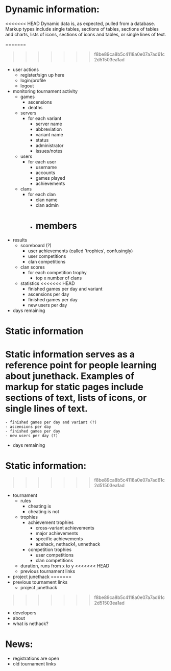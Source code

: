 # Dynamic information:

<<<<<<< HEAD
Dynamic data is, as expected, pulled from a database.  Markup types include single tables, sections of tables, sections of tables and charts, lists of icons, sections of icons and tables, or single lines of text.

=======
>>>>>>> f8be89ca8b5c4118a0e07a7ad61c2d51503ea1ad
- user actions
  - register/sign up here
  - login/profile
  - logout
- monitoring tournament activity
  - games
    - ascensions
    - deaths
  - servers
    - for each variant
      - server name
      - abbreviation
      - variant name
      - status
      - administrator
      - issues/notes
  - users
    - for each user
      - username
      - accounts
      - games played
      - achievements
  - clans
    - for each clan
      - clan name
      - clan admin
      - # members
- results
  - scoreboard (?)
    - user achievements (called 'trophies', confusingly)
    - user competitions
    - clan competitions
  - clan scores
    - for each competition trophy
      - top x number of clans
  - statistics
<<<<<<< HEAD
    - finished games per day and variant
    - ascensions per day
    - finished games per day
    - new users per day
- days remaining

# Static information

Static information serves as a reference point for people learning about junethack.  Examples of markup for static pages include sections of text, lists of icons, or single lines of text.
=======
    - finished games per day and variant (?)
    - ascensions per day
    - finished games per day
    - new users per day (?)
- days remaining

# Static information:
>>>>>>> f8be89ca8b5c4118a0e07a7ad61c2d51503ea1ad

- tournament
  - rules
    - cheating is
    - cheating is not
  - trophies
    - achievement trophies
      - cross-variant achievements
      - major achievements
      - specific achievements
      - acehack, nethack4, unnethack
    - competition trophies
      - user competitions
      - clan competitions
  - duration, runs from x to y
<<<<<<< HEAD
  - previous tournament links
- project junethack
=======
- previous tournament links
  - project junethack
>>>>>>> f8be89ca8b5c4118a0e07a7ad61c2d51503ea1ad
  - developers
  - about
  - what is nethack?

# News:

- registrations are open
- old tournament links
